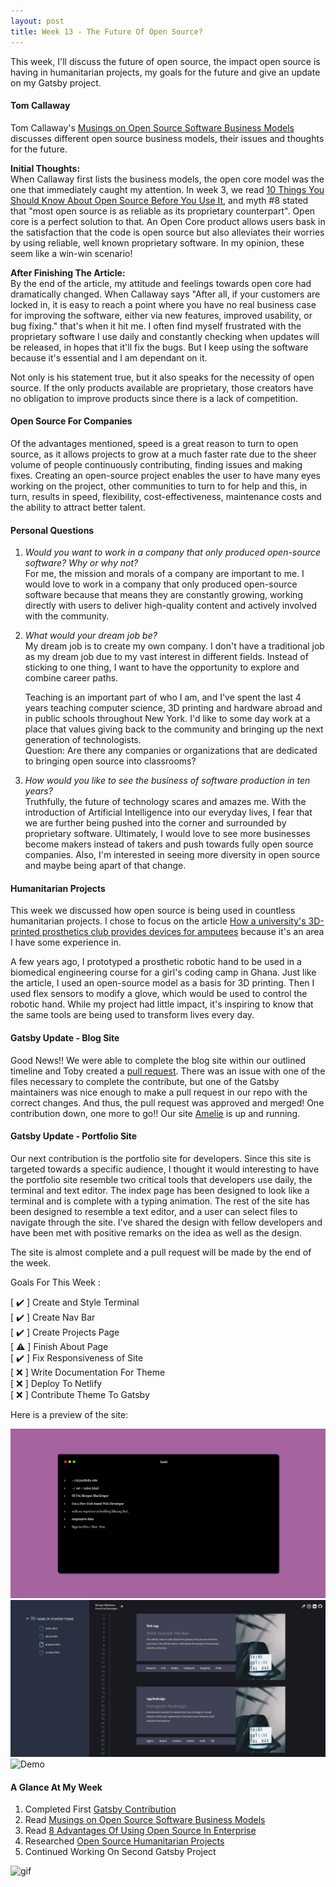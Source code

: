 ```yaml
---
layout: post
title: Week 13 - The Future Of Open Source?
---
```


This week, I'll discuss the future of open source, the impact open source is having in humanitarian projects, my goals for the future and give an update on my Gatsby project.

#### Tom Callaway
<!-- Write your comments about Tom Callaway's blog post. -->
Tom Callaway's [Musings on Open Source Software Business Models] discusses different open source business models, their issues and thoughts for the future.

**Initial Thoughts:**  
When Callaway first lists the business models, the open core model was the one that immediately caught my attention. In week 3, we read [10 Things You Should Know About Open Source Before You Use It], and myth #8 stated that "most open source is as reliable as its proprietary counterpart". Open core is a perfect solution to that. An Open Core product allows users bask in the satisfaction that the code is open source but also alleviates their worries by using reliable, well known proprietary software. In my opinion, these seem like a win-win scenario! 

**After Finishing The Article:**  
By the end of the article, my attitude and feelings towards open core had dramatically changed. When Callaway says "After all, if your customers are locked in, it is easy to reach a point where you have no real business case for improving the software, either via new features, improved usability, or bug fixing." that's when it hit me. I often find myself frustrated with the proprietary software I use daily and constantly checking when updates will be released, in hopes that it'll fix the bugs. But I keep using the software because it's essential and I am dependant on it.

Not only is his statement true, but it also speaks for the necessity of open source. If the only products available are proprietary, those creators have no obligation to improve products since there is a lack of competition.



#### Open Source For Companies
<!-- The second article is intended to convince CIO's about the importance of open source for companies. What are your reactions to this article? -->

Of the advantages mentioned, speed is a great reason to turn to open source, as it allows projects to grow at a much faster rate due to the sheer volume of people continuously contributing, finding issues and making fixes. Creating an open-source project enables the user to have many eyes working on the project, other communities to turn to for help and this, in turn, results in speed, flexibility, cost-effectiveness, maintenance costs and the ability to attract better talent.


#### Personal Questions
<!-- Would you want to work in a company that only produced open source software? 
Why or why not? What would your dream job be? How would you like to see the business of software production in ten years?  -->
1. *Would you want to work in a company that only produced open-source software? Why or why not?*  
    For me, the mission and morals of a company are important to me. I would love to work in a company that only produced open-source software because that means they are constantly growing, working directly with users to deliver high-quality content and actively involved with the community.

2. *What would your dream job be?*  
    My dream job is to create my own company. I don't have a traditional job as my dream job due to my vast interest in different fields. Instead of sticking to one thing, I want to have the opportunity to explore and combine career paths.
    
    Teaching is an important part of who I am, and I've spent the last 4 years teaching computer science, 3D printing and hardware abroad and in public schools throughout New York. I'd like to some day work at a place that values giving back to the community and bringing up the next generation of technologists.  
    Question: Are there any companies or organizations that are dedicated to bringing open source into classrooms?
    
3. *How would you like to see the business of software production in ten years?*  
    Truthfully, the future of technology scares and amazes me. With the introduction of Artificial Intelligence into our everyday lives, I fear that we are further being pushed into the corner and surrounded by proprietary software. Ultimately, I would love to see more businesses become makers instead of takers and push towards fully open source companies. Also, I'm interested in seeing more diversity in open source and maybe being apart of that change.


#### Humanitarian Projects
<!-- Read this article: https://opensource.com/tags/humanitarian, and browse the projects listed there. Pick one that interests you and write about it in your blog post for Week 13. -->

This week we discussed how open source is being used in countless humanitarian projects. I chose to focus on the article [How a university's 3D-printed prosthetics club provides devices for amputees] because it's an area I have some experience in.

A few years ago, I prototyped a prosthetic robotic hand to be used in a biomedical engineering course for a girl's coding camp in Ghana. Just like the article, I used an open-source model as a basis for 3D printing. Then I used flex sensors to modify a glove, which would be used to control the robotic hand. While my project had little impact, it's inspiring to know that the same tools are being used to transform lives every day. 


#### Gatsby Update - Blog Site
Good News!! We were able to complete the blog site within our outlined timeline and Toby created a [pull request]. There was an issue with one of the files necessary to complete the contribute, but one of the Gatsby maintainers was nice enough to make a pull request in our repo with the correct changes. And thus, the pull request was approved and merged! One contribution down, one more to go!! Our site [Amelie] is up and running.


#### Gatsby Update - Portfolio Site
Our next contribution is the portfolio site for developers. Since this site is targeted towards a specific audience, I thought it would interesting to have the portfolio site resemble two critical tools that developers use daily, the terminal and text editor. The index page has been designed to look like a terminal and is complete with a typing animation. The rest of the site has been designed to resemble a text editor, and a user can select files to navigate through the site. I've shared the design with fellow developers and have been met with positive remarks on the idea as well as the design.

The site is almost complete and a pull request will be made by the end of the week.

Goals For This Week :

[ ✔️ ] Create and Style Terminal <br/>
[ ✔️ ] Create Nav Bar <br/>
[ ✔️ ] Create Projects Page <br/>
[ ⚠️ ] Finish About Page <br/>
[ ✔️ ] Fix Responsiveness of Site <br/>
[ ❌ ] Write Documentation For Theme <br/>
[ ❌ ] Deploy To Netlify <br/>
[ ❌ ] Contribute Theme To Gatsby <br/>

Here is a preview of the site:

<!-- M E D I A -->
![Terminal](https://raw.githubusercontent.com/hunter-college-ossd-fall-2019/giocare-weekly/gh-pages/_posts/images/portfolio-home.png)
![Project Page](https://raw.githubusercontent.com/hunter-college-ossd-fall-2019/giocare-weekly/gh-pages/_posts/images/portfolio-projectpage.png)
![Demo](https://thumbs.gfycat.com/WhirlwindEsteemedIrrawaddydolphin-size_restricted.gif)





#### A Glance At My Week
1. Completed First [Gatsby Contribution]
2. Read [Musings on Open Source Software Business Models]
3. Read [8 Advantages Of Using Open Source In Enterprise]
4. Researched [Open Source Humanitarian Projects]
5. Continued Working On Second Gatsby Project

![gif]

<!-- L I N K S -->
[Amelie]:https://amelie-blog.netlify.com/
[pull request]: https://github.com/gatsbyjs/gatsby/pull/19760
[Gatsby Contribution]: https://github.com/gatsbyjs/gatsby/pull/19760
[Musings on Open Source Software Business Models]:https://spot.livejournal.com/327801.html
[8 Advantages Of Using Open Source In Enterprise]:https://enterprisersproject.com/article/2015/1/top-advantages-open-source-offers-over-proprietary-solutions
[Open Source Humanitarian Projects]:https://opensource.com/tags/humanitarian
[How a university's 3D-printed prosthetics club provides devices for amputees]:https://opensource.com/article/17/10/enable-update



[10 Things You Should Know About Open Source Before You Use It]:https://www.techrepublic.com/blog/10-things/10-things-you-should-know-about-open-source-before-you-use-it/

[gif]:https://data.whicdn.com/images/293105086/original.gif